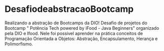 # DesafiodeabstracaoBootcamp
Realizando a abstração de Bootcamps da DIO! Desafio de projetos do Bootcamp " Potência Tech powered by iFood - Java Beginners" organizado pela DIO e Ifood. Nele foi possível aprender na prática conceitos de Programação Orientada a Objetos: Abstração, Encapsulamento, Herança e Polimorfismo.
